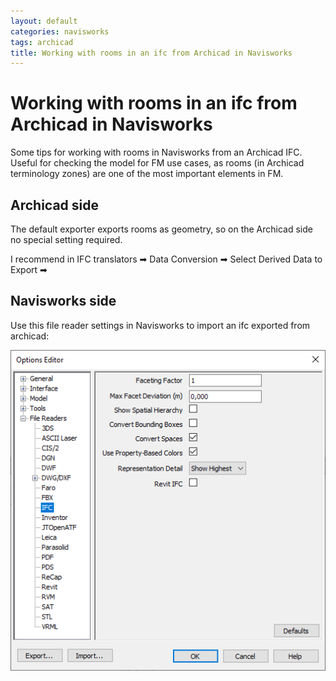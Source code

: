```yaml
---
layout: default
categories: navisworks
tags: archicad
title: Working with rooms in an ifc from Archicad in Navisworks
---
```


# Working with rooms in an ifc from Archicad in Navisworks

Some tips for working with rooms in Navisworks from an Archicad IFC. Useful for checking the model for FM use cases, as rooms (in Archicad terminology zones) are one of the most important elements in FM.

## Archicad side

The default exporter exports rooms as geometry, so on the Archicad side no special setting required.

I recommend in IFC translators ➡ Data Conversion ➡ Select Derived Data to Export ➡

## Navisworks side

Use this file reader settings in Navisworks to import an ifc exported from archicad:

![](navisworks-ifc-settings.png)